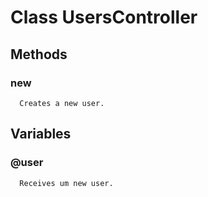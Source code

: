 # Class UsersController

## Methods

### new
      Creates a new user.

## Variables

### @user
      Receives um new user.
